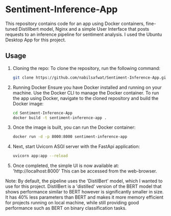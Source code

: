 # Sentiment-Inference-App

This repository contains code for an app using Docker containers, fine-tuned Distillbert model, Nginx and a simple User Interface that posts requests to an inference pipeline for sentiment analysis. I used the Ubuntu Desktop App for this project. 

## Usage

1. Cloning the repo:
   To clone the repository, run the following command:
   ```bash
   git clone https://github.com/nabilsafwat/Sentiment-Inference-App.git

2. Running Docker
   Ensure you have Docker installed and running on your machine. Use the Docker CLI to manage the Docker container. To run the app using Docker, navigate to the cloned repository and build the Docker image:
   ```bash
   cd Sentiment-Inference-App
   docker build -t sentiment-inference-app .

3. Once the image is built, you can run the Docker container:
   ```bash
   docker run -d -p 8000:8000 sentiment-inference-app

4. Next, start Uvicorn ASGI server with the FastApi application:
   ```bash
   uvicorn app:app --reload

5. Once completed, the simple UI is now available at: 'http://localhost:8000'
   This can be accessed from the web-browser.

Note: By default, the pipeline uses the 'DistilBert' model, which I wanted to use for this project. DistilBert is a 'distilled' version of the BERT model that shows performance similar to BERT however is significantly smaller in size.  It has 40% less parameters than BERT and makes it more memory efficient for projects running on local machine, while still providing good performance such as BERT on binary classification tasks. 
